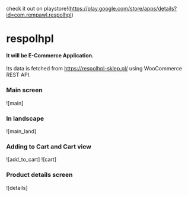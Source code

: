 check it out on playstore!(https://play.google.com/store/apps/details?id=com.rempawl.respolhpl)
# respolhpl
#### It will be E-Commerce Application.
Its data is fetched from https://respolhpl-sklep.pl/ using WooCommerce REST API.
### Main screen 

![main]

### In landscape 
![main_land]
### Adding to Cart and Cart view
![add_to_cart]
![cart]

### Product details screen
![details]

